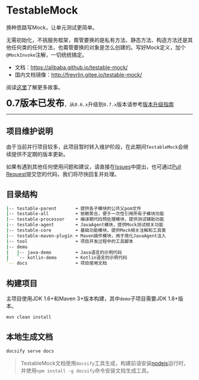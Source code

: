 # TestableMock

换种思路写Mock，让单元测试更简单。

无需初始化，不挑服务框架，甭管要换的是私有方法、静态方法、构造方法还是其他任何类的任何方法，也甭管要换的对象是怎么创建的。写好Mock定义，加个`@MockInvoke`注解，一切统统搞定。

- 文档：https://alibaba.github.io/testable-mock/
- 国内文档镜像：http://freyrlin.gitee.io/testable-mock/

阅读[这里](https://mp.weixin.qq.com/s/KyU6Eu7mDkZU8FspfSqfMw)了解更多故事。

<font size="5">**0.7版本已发布**</font>，从`0.6.x`升级到`0.7.x`版本请参考[版本升级指南](https://alibaba.github.io/testable-mock/#/zh-cn/doc/upgrade-guide)

-----

## 项目维护说明

由于当前并行项目较多，此项目暂时转入维护阶段，在此期间`TestableMock`会继续提供不定期的版本更新。

如果有遇到其他任何使用问题和建议，请直接在[Issues](https://github.com/alibaba/testable-mock/issues)中提出，也可通过[Pull Request](https://github.com/alibaba/testable-mock/pulls)提交您的代码，我们将尽快回复并处理。

## 目录结构

```bash
|-- testable-parent       ➜ 提供各子模块的公共父pom文件
|-- testable-all          ➜ 依赖聚合，便于一次性引用所有子模块功能
|-- testable-processor    ➜ 编译期代码预处理模块，提供测试辅助功能
|-- testable-agent        ➜ JavaAgent模块，提供Mock测试相关功能
|-- testable-core         ➜ 基础功能模块，提供Mock相关注解和工具类
|-- testable-maven-plugin ➜ Maven插件模块，用于简化JavaAgent注入
|-- tool                  ➜ 项目开发过程中的工具脚本
|-- demo
|   |-- java-demo         ➜ Java语言的示例代码
|   `-- kotlin-demo       ➜ Kotlin语言的示例代码
`-- docs                  ➜ 项目使用文档
```

## 构建项目

主项目使用JDK 1.6+和Maven 3+版本构建，其中`demo`子项目需要JDK 1.8+版本。

```bash
mvn clean install
```

## 本地生成文档

```bash
docsify serve docs
```

> TestableMock文档使用`docsify`工具生成，构建前请安装[nodejs](https://nodejs.org/en/download/)运行时，并使用`npm install -g docsify`命令安装文档生成工具。

